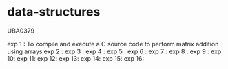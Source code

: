 # data-structures
UBA0379

exp 1 : To compile and execute a C source code to perform matrix addition using arrays
exp 2 :
exp 3 :
exp 4 :
exp 5 :
exp 6 :
exp 7 :
exp 8 :
exp 9 :
exp 10:
exp 11:
exp 12:
exp 13:
exp 14:
exp 15:
exp 16:
